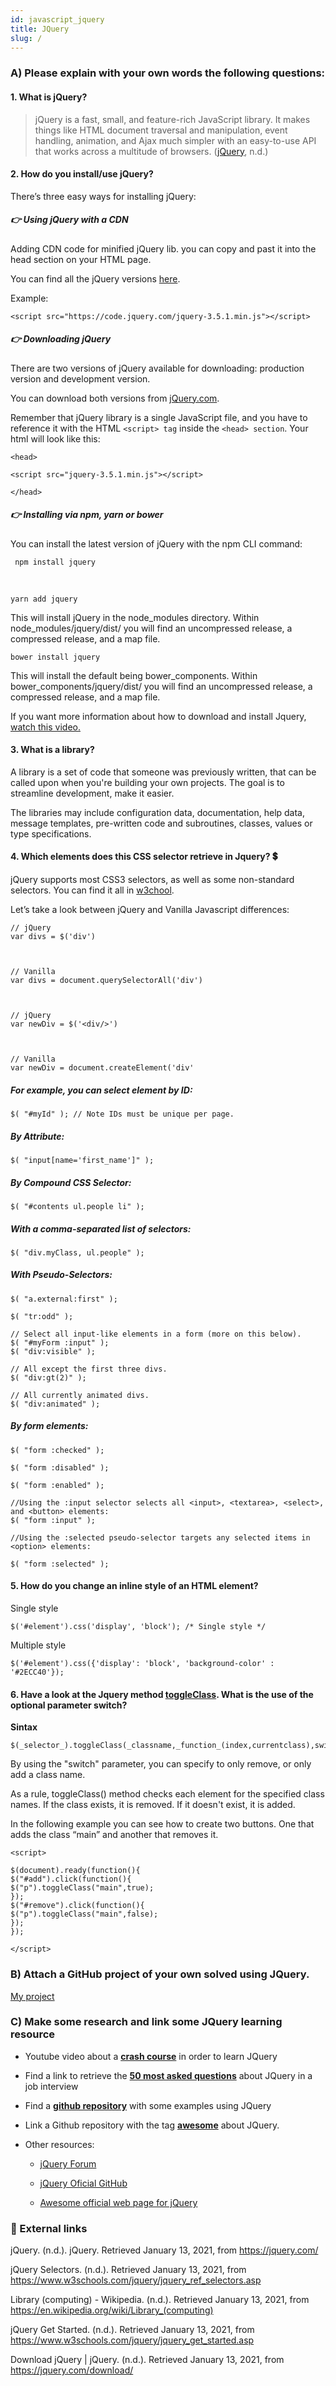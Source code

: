 ```yaml
---
id: javascript_jquery
title: JQuery
slug: /
---
```


### A) Please explain with your own words the following questions:

  

#### 1. What is jQuery?
    

  

> jQuery is a fast, small, and feature-rich JavaScript library. It makes
> things like HTML document traversal and manipulation, event handling,
> animation, and Ajax much simpler with an easy-to-use API that works
> across a multitude of browsers. ([jQuery](https://jquery.com/), n.d.)

  

#### 2. How do you install/use jQuery?
    

  

There’s three easy ways for installing jQuery:

##### :point_right:  Using jQuery with a CDN

Adding CDN code for minified jQuery lib. you can copy and past it into the head section on your HTML page.

You can find all the jQuery versions [here](https://code.jquery.com/jquery/).

Example:

    <script src="https://code.jquery.com/jquery-3.5.1.min.js"></script>
  

##### :point_right:   Downloading jQuery

There are two versions of jQuery available for downloading: production version and development version.

  

You can download both versions from [jQuery.com](http://jquery.com/download/).

  

Remember that jQuery library is a single JavaScript file, and you have to reference it with the HTML `<script> tag` inside the `<head> section`. Your html will look like this:

  

    <head>
    
    <script src="jquery-3.5.1.min.js"></script>
    
    </head>

  

  

##### :point_right:   Installing via npm, yarn or bower

You can install the latest version of jQuery with the npm CLI command:

  

     npm install jquery
  <br>

    yarn add jquery
  

This will install jQuery in the node_modules directory. Within node_modules/jquery/dist/ you will find an uncompressed release, a compressed release, and a map file.

  

    bower install jquery

  

This will install the default being bower_components. Within bower_components/jquery/dist/ you will find an uncompressed release, a compressed release, and a map file.

  

If you want more information about how to download and install Jquery, [watch this video.](https://www.google.com/search?q=youtube+install+jquery&oq=youtube+install+jquery&aqs=chrome..69i57j69i64.3477j1j4&sourceid=chrome&ie=UTF-8)

  

#### 3. What is a library?
    

A library is a set of code that someone was previously written, that can be called upon when you're building your own projects. The goal is to streamline development, make it easier.

The libraries may include configuration data, documentation, help data, message templates, pre-written code and subroutines, classes, values or type specifications.

  

#### 4. Which elements does this CSS selector retrieve in Jquery? :heavy_dollar_sign:
    

  

jQuery supports most CSS3 selectors, as well as some non-standard selectors. You can find it all in [w3chool](https://www.w3schools.com/jquery/jquery_ref_selectors.asp).

  

Let’s take a look between jQuery and Vanilla Javascript differences:

  

    // jQuery
    var divs = $('div')
    
      
    
    // Vanilla
    var divs = document.querySelectorAll('div')
    
      
    
    // jQuery
    var newDiv = $('<div/>')

  

    // Vanilla
    var newDiv = document.createElement('div'

  

##### For example, you can select element by ID:

  

    $( "#myId" ); // Note IDs must be unique per page.

  

  

##### By Attribute:

    $( "input[name='first_name']" );

  

  

##### By Compound CSS Selector:

    $( "#contents ul.people li" );

  

  

##### With a comma-separated list of selectors:

    $( "div.myClass, ul.people" );

  

  

##### With Pseudo-Selectors:

  

    $( "a.external:first" );
    
    $( "tr:odd" );
    
    // Select all input-like elements in a form (more on this below).
    $( "#myForm :input" );
    $( "div:visible" );
    
    // All except the first three divs.
    $( "div:gt(2)" );
    
    // All currently animated divs.
    $( "div:animated" );
    
      
    
      
    
##### By form elements:
    
      
    
    $( "form :checked" );
    
    $( "form :disabled" );
   
    $( "form :enabled" );
    
    //Using the :input selector selects all <input>, <textarea>, <select>, and <button> elements:
    $( "form :input" );

    //Using the :selected pseudo-selector targets any selected items in <option> elements:
    
    $( "form :selected" );

  

   #### 5. How do you change an inline style of an HTML element?
   
   Single style
      
    $('#element').css('display', 'block'); /* Single style */
   
   Multiple style

    $('#element').css({'display': 'block', 'background-color' : '#2ECC40'}); 

 
#### 6. Have a look at the Jquery method [toggleClass](https://www.w3schools.com/jquery/html_toggleclass.asp). What is the use of the optional parameter switch?
    
   **Sintax**

    $(_selector_).toggleClass(_classname,_function_(index,currentclass),switch_)

By using the "switch" parameter, you can specify to only remove, or only add a class name.

As a rule, toggleClass() method checks each element for the specified class names. If the class exists, it is removed. If it doesn't exist, it is added.

  

In the following example you can see how to create two buttons. One that adds the class “main” and another that removes it.

  

    <script>
    
    $(document).ready(function(){
    $("#add").click(function(){
    $("p").toggleClass("main",true);
    });
    $("#remove").click(function(){
    $("p").toggleClass("main",false);
    });
    });
    
    </script>

  
  
  

### B) Attach a GitHub project of your own solved using JQuery.

[My project](https://github.com/claudiaballano/BMI-calculator/blob/main/script.js)

### C) Make some research and link some JQuery learning resource


 -   Youtube video about a [**crash course**](https://www.youtube.com/playlist?list=PLillGF-RfqbYJVXBgZ_nA7FTAAEpp_IAc) in order to learn JQuery
    
 -  Find a link to retrieve the [**50 most asked questions**](https://hackr.io/blog/jquery-interview-questions) about JQuery in a job interview
    
 -   Find a [**github repository**](https://github.com/yusufshakeel/jquery-project) with some examples using JQuery
    
 -  Link a Github repository with the tag [**awesome**](https://github.com/petk/awesome-jquery) about JQuery.
    
 -   Other resources:
     -    [jQuery Forum](https://forum.jquery.com/developing-jquery-core)
   
     -    [jQuery Oficial GitHub](https://github.com/jquery)
   
     -    [Awesome official web page for jQuery](https://project-awesome.org/petk/awesome-jquery)
    

  

### :pushpin:  External links

 jQuery. (n.d.). jQuery. Retrieved January 13, 2021, from https://jquery.com/

 jQuery Selectors. (n.d.). Retrieved January 13, 2021, from https://www.w3schools.com/jquery/jquery_ref_selectors.asp

 Library (computing) - Wikipedia. (n.d.). Retrieved January 13, 2021, from https://en.wikipedia.org/wiki/Library_(computing)

jQuery Get Started. (n.d.). Retrieved January 13, 2021, from https://www.w3schools.com/jquery/jquery_get_started.asp

 Download jQuery | jQuery. (n.d.). Retrieved January 13, 2021, from https://jquery.com/download/














